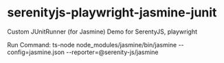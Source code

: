 # serenityjs-playwright-jasmine-junit
Custom JUnitRunner (for Jasmine) Demo for SerentyJS, playwright

Run Command:
ts-node node_modules/jasmine/bin/jasmine --config=jasmine.json --reporter=@serenity-js/jasmine